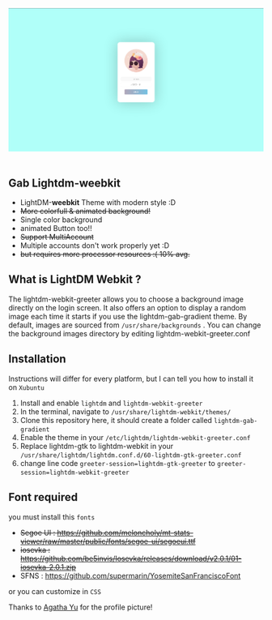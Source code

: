 ![screenshot](.skrinsutan/gifd.png)<br><br>

## Gab Lightdm-weebkit
- LightDM-<b>weebkit</b> Theme with modern style :D
- ~~More colorfull & animated background!~~
- Single color background
- animated Button too!!
- ~~Support MultiAccount~~
- Multiple accounts don't work properly yet :D 
- ~~but requires more processor resources :( 10% avg.~~

## What is LightDM Webkit ?
The lightdm-webkit-greeter allows you to choose a background image directly on the login screen. It also offers an option to display a random image each time it starts if you use the lightdm-gab-gradient theme. 
By default, images are sourced from `/usr/share/backgrounds` . You can change the background images directory by editing lightdm-webkit-greeter.conf

## Installation
Instructions will differ for every platform, but I can tell you how to install it on `Xubuntu`

1. Install and enable `lightdm` and `lightdm-webkit-greeter`
2. In the terminal, navigate to `/usr/share/lightdm-webkit/themes/`
3. Clone this repository here, it should create a folder called `lightdm-gab-gradient`
4. Enable the theme in your `/etc/lightdm/lightdm-webkit-greeter.conf`
5. Replace lightdm-gtk to lightdm-webkit in your `/usr/share/lightdm/lightdm.conf.d/60-lightdm-gtk-greeter.conf`
6. change line code `greeter-session=lightdm-gtk-greeter` to `greeter-session=lightdm-webkit-greeter`


## Font required
you must install this `fonts`

- <del>Segoe UI : https://github.com/meloncholy/mt-stats-viewer/raw/master/public/fonts/segoe-ui/segoeui.ttf</del> 
- <del>iosevka  : https://github.com/be5invis/Iosevka/releases/download/v2.0.1/01-iosevka-2.0.1.zip</del> 
- SFNS     : https://github.com/supermarin/YosemiteSanFranciscoFont

or you can customize in `CSS`

Thanks to [Agatha Yu](https://giphy.com/agatha) for the profile picture!
